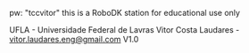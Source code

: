 pw: "tccvitor"
this is a RoboDK station for educational use only




UFLA - Universidade Federal de Lavras
Vitor Costa Laudares - vitor.laudares.eng@gmail.com
V1.0
